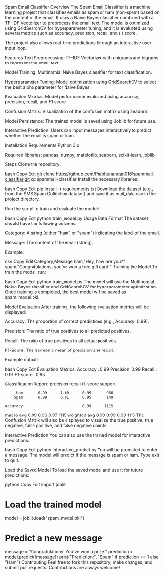 Spam Email Classifier
Overview
The Spam Email Classifier is a machine learning project that classifies emails as spam or ham (non-spam) based on the content of the email. It uses a Naive Bayes classifier combined with a TF-IDF Vectorizer to preprocess the email text. The model is optimized using GridSearchCV for hyperparameter tuning, and it is evaluated using several metrics such as accuracy, precision, recall, and F1 score.

The project also allows real-time predictions through an interactive user input loop.

Features
Text Preprocessing: TF-IDF Vectorizer with unigrams and bigrams to represent the email text.

Model Training: Multinomial Naive Bayes classifier for text classification.

Hyperparameter Tuning: Model optimization using GridSearchCV to select the best alpha parameter for Naive Bayes.

Evaluation Metrics: Model performance evaluated using accuracy, precision, recall, and F1 score.

Confusion Matrix: Visualization of the confusion matrix using Seaborn.

Model Persistence: The trained model is saved using Joblib for future use.

Interactive Prediction: Users can input messages interactively to predict whether the email is spam or ham.

Installation
Requirements
Python 3.x

Required libraries: pandas, numpy, matplotlib, seaborn, scikit-learn, joblib

Steps
Clone the repository:

bash
Copy
Edit
git clone https://github.com/Prabhunandan016/spammail-classifier.git
cd spammail-classifier
Install the necessary libraries:

bash
Copy
Edit
pip install -r requirements.txt
Download the dataset (e.g., from the SMS Spam Collection dataset) and save it as mail_data.csv in the project directory.

Run the script to train and evaluate the model:

bash
Copy
Edit
python train_model.py
Usage
Data Format
The dataset should have the following columns:

Category: A string (either "ham" or "spam") indicating the label of the email.

Message: The content of the email (string).

Example:

csv
Copy
Edit
Category,Message
ham,"Hey, how are you?"
spam,"Congratulations, you've won a free gift card!"
Training the Model
To train the model, run:

bash
Copy
Edit
python train_model.py
The model will use the Multinomial Naive Bayes classifier and GridSearchCV for hyperparameter optimization. Once training is completed, the best model will be saved as spam_model.pkl.

Model Evaluation
After training, the following evaluation metrics will be displayed:

Accuracy: The proportion of correct predictions (e.g., Accuracy: 0.99).

Precision: The ratio of true positives to all predicted positives.

Recall: The ratio of true positives to all actual positives.

F1-Score: The harmonic mean of precision and recall.

Example output:

bash
Copy
Edit
Evaluation Metrics:
Accuracy : 0.99
Precision: 0.99
Recall   : 0.91
F1-score : 0.95

Classification Report:
              precision    recall  f1-score   support

         Ham       0.99      1.00      0.99       966
        Spam       0.99      0.91      0.95       149

    accuracy                           0.99      1115
   macro avg       0.99      0.96      0.97      1115
weighted avg       0.99      0.99      0.99      1115
The Confusion Matrix will also be displayed to visualize the true positive, true negative, false positive, and false negative counts.

Interactive Prediction
You can also use the trained model for interactive predictions:

bash
Copy
Edit
python interactive_predict.py
You will be prompted to enter a message. The model will predict if the message is spam or ham. Type exit to quit.

Load the Saved Model
To load the saved model and use it for future predictions:

python
Copy
Edit
import joblib

# Load the trained model
model = joblib.load("spam_model.pkl")

# Predict a new message
message = "Congratulations! You've won a prize."
prediction = model.predict([message])
print("Prediction:", "Spam" if prediction == 1 else "Ham")
Contributing
Feel free to fork this repository, make changes, and submit pull requests. Contributions are always welcome!
